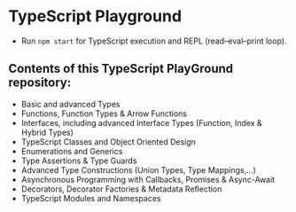 # TypeScript Playground

* Run `npm start` for TypeScript execution and REPL (read–eval–print loop).

## Contents of this TypeScript PlayGround repository:
* Basic and advanced Types 
* Functions, Function Types & Arrow Functions
* Interfaces, including advanced Interface Types (Function, Index & Hybrid Types)
* TypeScript Classes and Object Oriented Design
* Enumerations and Generics
* Type Assertions & Type Guards
* Advanced Type Constructions (Union Types, Type Mappings,...)
* Asynchronous Programming with Callbacks, Promises & Async-Await
* Decorators, Decorator Factories & Metadata Reflection
* TypeScript Modules and Namespaces